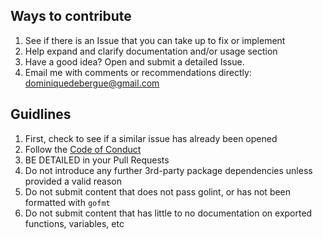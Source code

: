 ## Ways to contribute

1) See if there is an Issue that you can take up to fix or implement
2) Help expand and clarify documentation and/or usage section
3) Have a good idea? Open and submit a detailed Issue.
4) Email me with comments or recommendations directly: dominiquedebergue@gmail.com

## Guidlines

1) First, check to see if a similar issue has already been opened
2) Follow the [Code of Conduct](https://github.com/hewiefreeman/GopherGameServer/blob/master/CODE_OF_CONDUCT.md)
3) BE DETAILED in your Pull Requests
4) Do not introduce any further 3rd-party package dependencies unless provided a valid reason
5) Do not submit content that does not pass golint, or has not been formatted with `gofmt`
6) Do not submit content that has little to no documentation on exported functions, variables, etc
